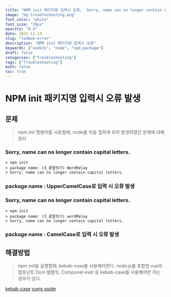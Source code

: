 ```yaml
---
title: "NPM init 패키지명 입력시 오류, `Sorry, name can no longer contain capital letters.` and `Sorry, name can no longer contain capital letters.`"
image: "bg-troubleshooting.png"
font_color: "white"
font_size: "28px"
opacity: "0.4"
date: 2021-11-13
slug: "lombok-error"
description: "NPM init 패키지명 입력시 오류"
keywords: ["nodeJs", "node", "npm_package"]
draft: false
categories: ["Troubleshooting"]
tags: ["Troubleshooting"]
math: false
toc: true
---
```


# NPM init 패키지명 입력시 오류 발생

## 문제 
> npm init 명령어를 사용할때, node를 처음 접하게 되어 발생하였던 문제에 대해 정리

### Sorry, name can no longer contain capital letters.

```
> npm init
> package name: (3_끝말잇기) WordRelay
> Sorry, name can no longer contain capital letters.
```

### package name : UpperCamelCase로 입력 시 오류 발생



### Sorry, name can no longer contain capital letters.

```
> npm init
> package name: (3_끝말잇기) wordRelay
> Sorry, name can no longer contain capital letters.
```

### package name : CamelCase로 입력 시 오류 발생



## 해결방법 
> npm init을 실행할때, kebab-csse를 사용해야한다. 
> node.js를 포함한 vue의 컴포넌트 Dom 템플릿, Componet evet 등 kebab-case를 사용해야만 하는 경우가 있다. 


<a href="https://www.npmjs.com/package/kebab-case">kebab-case</a>
<a href="https://kr.vuejs.org/v2/guide/components.html#%EB%B9%84-%EB%B6%80%EB%AA%A8-%EC%9E%90%EC%8B%9D%EA%B0%84-%ED%86%B5%EC%8B%A0">vuejs guide</a>




